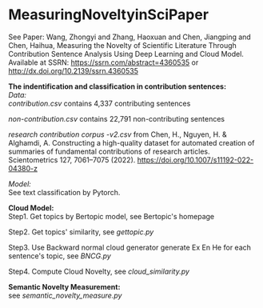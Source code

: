# MeasuringNoveltyinSciPaper
  
See Paper: Wang, Zhongyi and Zhang, Haoxuan and Chen, Jiangping and Chen, Haihua, Measuring the Novelty of Scientific Literature Through Contribution Sentence Analysis Using Deep Learning and Cloud Model. Available at SSRN: https://ssrn.com/abstract=4360535 or http://dx.doi.org/10.2139/ssrn.4360535  
  
**The indentification and classification in contribution sentences:**  
*Data:*  
  *contribution.csv* contains 4,337 contributing sentences  
    
  *non-contribution.csv* contains 22,791 non-contributing sentences  
    
  *research contribution corpus -v2.csv* from Chen, H., Nguyen, H. & Alghamdi, A. Constructing a high-quality dataset for automated creation of summaries of fundamental contributions of research articles. Scientometrics 127, 7061–7075 (2022). https://doi.org/10.1007/s11192-022-04380-z  
  
*Model:*  
See text classification by Pytorch.  
  
**Cloud Model:**  
Step1. Get topics by Bertopic model, see Bertopic's homepage  
  
Step2. Get topics' similarity, see *gettopic.py*    
  
Step3. Use Backward normal cloud generator generate Ex En He for each sentence's topic, see *BNCG.py*  
  
Step4. Compute Cloud Novelty, see *cloud_similarity.py*  
  
**Semantic Novelty Measurement:**  
see *semantic_novelty_measure.py*  
